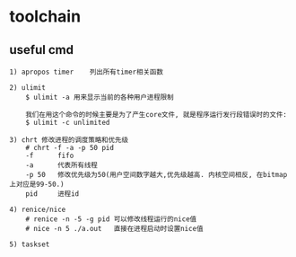 # toolchain

## useful cmd
    1) apropos timer    列出所有timer相关函数

    2) ulimit
        $ ulimit -a 用来显示当前的各种用户进程限制

        我们在用这个命令的时候主要是为了产生core文件, 就是程序运行发行段错误时的文件:
        $ ulimit -c unlimited

    3) chrt 修改进程的调度策略和优先级
        # chrt -f -a -p 50 pid
        -f      fifo
        -a      代表所有线程
        -p 50   修改优先级为50(用户空间数字越大,优先级越高. 内核空间相反, 在bitmap上对应是99-50.)
        pid     进程id

    4) renice/nice
        # renice -n -5 -g pid 可以修改线程运行的nice值
        # nice -n 5 ./a.out   直接在进程启动时设置nice值
        
    5) taskset
